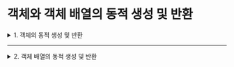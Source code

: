 # 객체와 객체 배열의 동적 생성 및 반환

<details>
<summary>1. 객체의 동적 생성 및 반환</summary>
<div markdown="1">       

#### new를 이용한 객체의 동적 생성과 생성자
* new 연산자를 이용하여 객체를 **동적 생성**하는 구문
  >클래스 이름 *포인터변수 = new 클래스이름;  //기본 생성자 호출
  >클래스 이름 *포인터변수 = new 클래스이름(매개변수);  //매개변수 있는 생성자 호출
* new는 `클래스 크기`의 메모리를 할당받아 객체를 생성하며, 이때 생성자를 호출함
* Circle 타입의 객체를 생성하는 사례
  >Circle *p = new Circle;  //기본 생성자 Circle() 호출. p = new Circle();와 같음
  >Circle *q = new Circle(30);  //생성자 Circle(30) 호출

#### delete를 이용한 객체 반환과 소멸자
* 동적으로 생성된 객체는 객체에 대한 `포인터변수`를 이용하여 다음과 같이 반환함
  >delete 포인터변수;
* 객체를 반환하는 예
  >Circle *p = new Circle;  //생성자 Circle() 호출. p = new Circle();와 같음
  >
  >Circle *q = new Circle(30);  //생성자 Circle(30) 호출
  >
  > delete p;  //Circle 객체 반환
  >
  >delete q;  //Circle 객체 반환
* delete 사용 시 `포인터변수`는 반드시 `new를 이용하여 동적 할당받은 메모리의 주소`이어야 함
  >Circle donut;
  >
  >Circle *p = &donut;
  >
  >delete p;  //실행 오류. p가 가리키는 객체는 동적 할당받은 것이 아님
* delete가 실행되면, **객체를 반환하기 직전**에 객체의 소멸자가 실행됨

#### 객체 동적 생성 및 반환 예시 코드
* Circle 객체의 동적 생성 및 반환
```C++
#include <iostream>
using namespace std;

class Circle {
	int radius;
public:
	Circle();
	Circle(int r);
	~Circle();
	void setRadius(int r) { radius = r; }
	double getArea() { return 3.14 * radius * radius; }
};

Circle::Circle() {
	radius = 1;
	cout << "생성자 실행 redius = " << radius << endl;
}

Circle::Circle(int r) {
	radius = r;
	cout << "생성자 실행 radius = " << radius << endl;
}

Circle::~Circle() {
	cout << "소멸자 실행 radius = " << radius << endl;
}

int main() {
	Circle* p, * q;
	p = new Circle;
	q = new Circle(30);
	cout << p->getArea() << endl << q->getArea() << endl;
	delete p; //생성한 순서에 관계 없이 원하는 순서대로 delete 할 수 있음
	delete q;
}

<실행 결과>
생성자 실행 redius = 1
생성자 실행 radius = 30
3.14
2826
소멸자 실행 radius = 1
소멸자 실행 radius = 30
```
* Circle 객체의 동적 생성 및 반환 응용
```C++
#include <iostream>
using namespace std;

class Circle {
	int radius;
public:
	Circle();
	Circle(int r);
	~Circle();
	void setRadius(int r) { radius = r; }
	double getArea() { return 3.14 * radius * radius; }
};

Circle::Circle() {
	radius = 1;
	cout << "생성자 실행 redius = " << radius << endl;
}

Circle::Circle(int r) {
	radius = r;
	cout << "생성자 실행 radius = " << radius << endl;
}

Circle::~Circle() {
	cout << "소멸자 실행 radius = " << radius << endl;
}

int main() {
	int radius;
	while (true) {
		cout << "정수 반지름 입력(음수이면 종료)>> ";
		cin >> radius;
		if (radius < 0) break; //음수가 입력되어 종료한다.
		Circle* p = new Circle(radius); //동적 객체 생성
		cout << "원의 면적은 " << p->getArea() << endl;
		delete p; //객체 반환
	}
}

<실행 결과>
정수 반지름 입력(음수이면 종료)>> 5
생성자 실행 radius = 5
원의 면적은 78.5
소멸자 실행 radius = 5
정수 반지름 입력(음수이면 종료)>> 9
생성자 실행 radius = 9
원의 면적은 254.34
소멸자 실행 radius = 9
정수 반지름 입력(음수이면 종료)>> -1
```
</div>
</details>

___

<details>
<summary>2. 객체 배열의 동적 생성 및 반환</summary>
<div markdown="1">       

#### 객체 배열의 동적 생성과 생성자
* new를 이용하여 객체 배열을 동적으로 생성하는 구문
  >클래스이름 *포인터변수 = new 클래스 이름 [배열 크기];
  >
  >Circle *pArray = new Circle[3];  //3개의 Circle 객체 배열의 동적 생성
* 연속된 3개의 Circle 객체 배열을 동적 할당받고, 배열의 주소를 pArray에 저장함
* 각 객체에 대해 기본 생성자 Circle()이 호출됨
* new를 이용하여 동적으로 배열을 생성할 때, 매개변수 있는 생성자를 직접 호출할 수는 없음
  >Circle *pArray = new Circle[3](30);  //구문 오류, 컴파일 오류
* 대신, 다음과 같이 배열을 각 원소 객체로 초기화 할 수 있음
  >Circle *pArray = new Circle[3] { Circle(1), Circle(2), Circle(3) };
  >
  >//3개의 객체를 반지름 1, 2, 3으로 각각 초기화
  
#### 객체 배열의 사용
* 동적으로 생성된 객체 배열은 보통 객체 배열처럼 사용함
  >Circle *pArray = new Circle[3];  //객체 배열의 동적 생성
  >
  >pArray[0].setRadius(10);  //배열의 첫 번째 객체의 setRadius() 멤버 함수 호출
  >
  >pArray[1].setRadius(20);
  >
  >pArray[2].setRadius(30);
  >
  >for(int i=0; i<3; i++)
  >
  >cout << pArray[i].getArea();  //배열의 i 번째 객체의 getArea() 멤버 함수 호출
* pArray가 포인터이므로 앞의 코드를 다음과 같이 작성할 수도 있음
  >pArray→setRadius(10);
  >
  >(pArray+1)→setRadius(20);
  >
  >(pArray+2)→setRadius(30);
  >
  >for(int i=0; i<3; i++)
  >
  >cout << (pArray+i)→getArea();

#### 배열의 반환과 소멸자
* delete 연산자를 이용하여 동적으로 할당받은 배열을 반환하는 형식
  >delete [] 포인터변수;  //포인터변수가 가리키는 배열을 반환한다.
* pArray가 가리키고 있는 배열을 반환하는 delete 문의 예
  >delete [] pArray;
* delete는 pArray가 가리키는 배열을 반환하기 직전, 배열의 각 원소 객체의 소멸자를 실행함
* 소멸자의 실행 순서는 생성의 반대 순임
  >pArray[2] 객체의 소멸자 → pArray[1] 객체의 소멸자 → pArray[0] 객체의 소멸자

#### 배열의 동적 및 생성 반환 예시 코드
* Circle 배열의 동적 생성 및 반환
```C++
#include <iostream>
using namespace std;

class Circle {
	int radius;
public:
	Circle();
	Circle(int r);
	~Circle();
	void setRadius(int r) { radius = r; }
	double getArea() { return 3.14 * radius * radius; }
};

Circle::Circle() {
	radius = 1;
	cout << "생성자 실행 redius = " << radius << endl;
}

Circle::Circle(int r) {
	radius = r;
	cout << "생성자 실행 radius = " << radius << endl;
}

Circle::~Circle() {
	cout << "소멸자 실행 radius = " << radius << endl;
}

int main() {
	Circle* pArray = new Circle[3]; //객체 배열의 동적 생성, 각 객체의 기본 생성자 실행

	pArray[0].setRadius(10);
	pArray[1].setRadius(20);
	pArray[2].setRadius(30);

	for(int i=0;i<3;i++){
		cout << pArray[i].getArea() << endl;
	}

	Circle* p = pArray; //포인터 p에 배열의 주소값 설정
	for (int i = 0; i < 3; i++)
	{
		cout << p->getArea() << endl;
		p++; //다음 원소의 주소로 증가
	}

	delete[] pArray; //객체 배열 반환
}

<실행 결과>
생성자 실행 redius = 1
생성자 실행 redius = 1
생성자 실행 redius = 1
314
1256
2826
314
1256
2826
소멸자 실행 radius = 30
소멸자 실행 radius = 20
소멸자 실행 radius = 10
```
* Circle 배열의 동적 생성 및 반환 응용
```C++
#include <iostream>
using namespace std;

class Circle {
	int radius;
public:
	Circle();
	~Circle() { }
	void setRadius(int r) { radius = r; }
	double getArea() { return 3.14 * radius * radius; }
};

Circle::Circle() {
	radius = 1;
}

int main() {
	cout << "생성하고자 하는 원의 개수?";
	int n, radius;
	cin >> n; //원의 개수 입력
	if (n <= 0) return 0; //1보다 작은 정수가 입력되면 프로그램 종료
	Circle* pArray = new Circle[n]; //n 개의 Circle 배열 생성
	for (int i = 0; i < n; i++) { //입력받은 원의 개수만큼 배열 생성
		cout << "원" << i + 1 << ": "; //프롬프트 출력
		cin >> radius; //반지름 입력
		pArray[i].setRadius(radius); //각 Circle 객체를 반지름으로 초기화
	}

	int count = 0; //카운트 변수
	Circle* p = pArray;
	for (int i = 0; i < n; i++) {
		cout << p->getArea() << ' '; //원의 면적 출력
		if (p->getArea() >= 100 && p->getArea() <= 200)
			count++;
		p++;
	}
	cout << endl << "면적이 100에서 200 사이인 원의 개수는 " << count << endl;
	delete[] pArray; //객체 배열 소멸
}

<실행 결과>
생성하고자 하는 원의 개수?4
원1: 5
원2: 6
원3: 7
원4: 8
78.5 113.04 153.86 200.96
면적이 100에서 200 사이인 원의 개수는 2
```

#### 동적으로 할당받은 메모리는 반드시 반환해야 하는가?
* `힙(heap)` 은 프로그램이 실행 중에 new를 이용하여 동적으로 할당받아 사용할 수 있는 메모리
* 할당받은 후 필요 없게 된 메모리를 힙에 반환하지 않거나 코딩 잘못으로 메모리 누수가 생기면, 힙에 메모리가 부족하여 할당받을 수 없게 되니 주의가 필요함
* 다행히 프로그램 종료 시, 힙 전체가 운영체제에 의해 반환되므로 누수 메모리에 대한 걱정은 하지 않아도 됨

#### 동적 메모리 할당과 메모리 누수(memory leak)
* 동적으로 할당받은 메모리의 주소를 잃어버려 힙에 반환할 수 없게 되면 `메모리 누수`가 발생함
* 메모리 누수가 계속 발생하여 힙의 크기가 줄어들게 되면, 실행 중에 메모리를 할당받을 수 없는 심각한 상황이 발생할 수 있음
</div>
</details>
